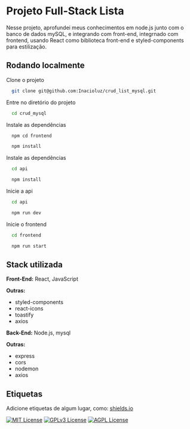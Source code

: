 
# Projeto Full-Stack Lista

Nesse projeto, aprofundei meus conhecimentos em node.js junto com o banco de dados mySQL, e integrando com front-end, integrnado com frontend, usando React como biblioteca front-end e styled-components para estilização.


## Rodando localmente

Clone o projeto

```bash
  git clone git@github.com:Inacioluz/crud_list_mysql.git
```

Entre no diretório do projeto

```bash
  cd crud_mysql
```

Instale as dependências
```bash
  npm cd frontend
```
```bash
  npm install
```
Instale as dependências

```bash
  cd api
```
```bash
  npm install
```

Inicie a api

```bash
  cd api
```
```bash
  npm run dev
```
Inicie o frontend

```bash
  cd frontend
```
```bash
  npm run start
```


## Stack utilizada


**Front-End:** React, JavaScript

**Outras:**

- styled-components
- react-icons
- toastify
- axios

**Back-End:** Node.js, mysql

**Outras:**

- express
- cors
- nodemon
- axios




## Etiquetas

Adicione etiquetas de algum lugar, como: [shields.io](https://shields.io/)

[![MIT License](https://img.shields.io/badge/License-MIT-green.svg)](https://choosealicense.com/licenses/mit/)
[![GPLv3 License](https://img.shields.io/badge/License-GPL%20v3-yellow.svg)](https://opensource.org/licenses/)
[![AGPL License](https://img.shields.io/badge/license-AGPL-blue.svg)](http://www.gnu.org/licenses/agpl-3.0)

